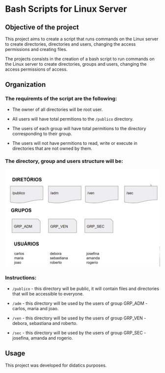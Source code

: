 # Bash Scripts for Linux Server

## Objective of the project

This project aims to create a script that runs commands on the Linux server to create directories, directories and users, changing the access permissions and creating files.

The projects consists in the creation of a bash script to run commands on the Linux server to create directories, groups and users, changing the access permissions of access.

## Organization

### The requiremts of the script are the following:

* The owner of all directories will be root user.

* All users will have total permitions to the `/publico` directory.

* The users of each group will have total permitions to the directory corresponding to their group.

* The users will not have permitions to read, write or execute in directories that are not owned by them.

### The directory, group and users structure will be:

![Structure](./imagens/organizacao.png)

### Instructions:

* `/publico` - this directory will be public, it will contain files and directories that will be accessible to everyone.

* `/adm` - this directory will be used by the users of group GRP_ADM - carlos, maria and joao.

* `/ven` - this directory will be used by the users of group GRP_VEN - debora, sebastiana and roberto.

* `/sec` - this directory will be used by the users of group GRP_SEC - josefina, amanda and rogerio.

## Usage

This project was developed for didatics purposes.